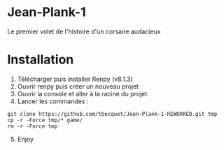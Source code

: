 # Jean-Plank-1

Le premier volet de l'histoire d'un corsaire audacieux

# Installation

1. Télécharger puis installer Renpy (v8.1.3)
2. Ouvrir renpy puis créer un nouveau projet
3. Ouvrir la console et aller à la racine du projet.
4. Lancer les commandes :

```
git clone https://github.com/tbocquet/Jean-Plank-1-REWORKED.git tmp
cp -r -Force tmp/* game/
rm -r -Force tmp
```

5. Enjoy
